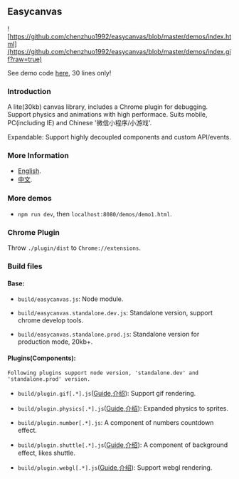 ## Easycanvas

![https://github.com/chenzhuo1992/easycanvas/blob/master/demos/index.html](https://github.com/chenzhuo1992/easycanvas/blob/master/demos/index.gif?raw=true)

See demo code [here](https://github.com/chenzhuo1992/easycanvas/blob/master/demos/index.html), 30 lines only!

### Introduction

A lite(30kb) canvas library, includes a Chrome plugin for debugging. Support physics and animations with high performace. Suits mobile, PC(including IE) and Chinese '微信小程序/小游戏'.

Expandable: Support highly decoupled components and custom API/events.

### More Information

- [English](https://github.com/chenzhuo1992/easycanvas/blob/master/readme/build/readme.English.md).
- [中文](https://github.com/chenzhuo1992/easycanvas/blob/master/readme/build/readme.Chinese.md).

### More demos

- `npm run dev`, then `localhost:8080/demos/demo1.html`.

### Chrome Plugin

Throw `./plugin/dist` to `Chrome://extensions`.

### Build files

#### Base:

- `build/easycanvas.js`: Node module.

- `build/easycanvas.standalone.dev.js`: Standalone version, support chrome develop tools.

- `build/easycanvas.standalone.prod.js`: Standalone version for production mode, 20kb+.

#### Plugins(Components):

`Following plugins support node version, 'standalone.dev' and 'standalone.prod' version.`

- `build/plugin.gif[.*].js`([Guide](https://github.com/chenzhuo1992/easycanvas/blob/master/readme/build/plugin.gif.English.md),[介绍](https://github.com/chenzhuo1992/easycanvas/blob/master/readme/build/plugin.gif.Chinese.md)): Support gif rendering.

- `build/plugin.physics[.*].js`([Guide](https://github.com/chenzhuo1992/easycanvas/blob/master/readme/build/plugin.physics.English.md),[介绍](https://github.com/chenzhuo1992/easycanvas/blob/master/readme/build/plugin.physics.Chinese.md)): Expanded physics to sprites.

- `build/plugin.number[.*].js`: A component of numbers countdown effect.

- `build/plugin.shuttle[.*].js`([Guide](https://github.com/chenzhuo1992/easycanvas/blob/master/readme/build/plugin.shuttle.English.md),[介绍](https://github.com/chenzhuo1992/easycanvas/blob/master/readme/build/plugin.shuttle.Chinese.md)): A component of background effect, likes shuttle.

- `build/plugin.webgl[.*].js`([Guide](https://github.com/chenzhuo1992/easycanvas/blob/master/readme/build/plugin.webgl.English.md),[介绍](https://github.com/chenzhuo1992/easycanvas/blob/master/readme/build/plugin.webgl.Chinese.md)): Support webgl rendering.
